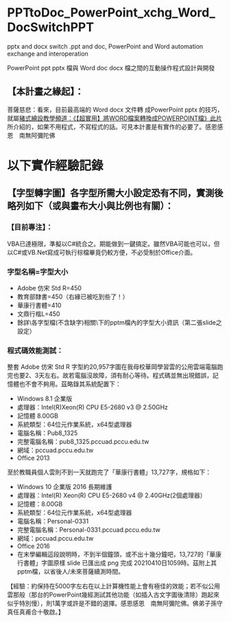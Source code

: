 # PPTtoDoc_PowerPoint_xchg_Word_DocSwitchPPT
 pptx and docx switch .ppt and doc, PowerPoint and Word automation exchange and interoperation
 
 PowerPoint ppt pptx 檔與 Word doc docx 檔之間的互動操作程式設計與開發
 
## 【本計畫之緣起】：

菩薩慈悲：看來，目前最高端的 Word docx 文件轉 成PowerPoint pptx 的技巧，就屬[豬式繪設教學頻道：《【超實用】將WORD檔案轉換成POWERPOINT檔》此片](https://youtu.be/3YMx5zAsqq0)所介紹的，如果不用程式，不寫程式的話。可見本計畫是有實作的必要了。感恩感恩　南無阿彌陀佛


# 以下實作經驗記錄
## 【字型轉字圖】各字型所需大小設定恐有不同，實測後略列如下（或與畫布大小與比例也有關）：
### 【目前專注】：
VBA已達極限，準擬以C#統合之。期能做到一鍵搞定。雖然VBA可能也可以，但以C#或VB.Net寫成可執行棕檔畢竟仍較方便，不必受制於Office介面。


### 字型名稱=字型大小
+ Adobe 仿宋 Std R=450
+ 教育部隸書=450（右緣已被吃到些了！）
+ 華康行書體=410
+ 文鼎行楷L=450
+ 餘詳\各字型檔(不含缺字)相關\下的pptm檔內的字型大小資訊（第二張slide之設定）


### 程式碼效能測試：
整套 Adobe 仿宋 Std R 字型約20,957字圖在我母校華岡學習雲的公用雲端電腦跑完也要2、3天左右。故若電腦沒故障，須有耐心等待。程式碼並無出現錯誤，記憶體也不會不夠用。茲略錄其系統配置下：
* Windows 8.1 企業版
* 處理器：Intel(R)Xeon(R) CPU E5-2680 v3 @ 2.50GHz 
* 記憶體 8.00GB
* 系統類型：64位元作業系統，x64型處理器
* 電腦名稱：Pub8_1325
* 完整電腦名稱：pub8_1325.pccuad.pccu.edu.tw
* 網域：pccuad.pccu.edu.tw
* Office 2013


至於教職員個人雲則不到一天就跑完了「華康行書體」13,727字，規格如下：
* Windows 10 企業版 2016 長期維護
* 處理器：Intel(R) Xeon(R) CPU E5-2680 v4 @ 2.40GHz(2個處理器）
* 記憶體：8.00GB
* 系統類型：64位元作業系統，x64型處理器
* 電腦名稱：Personal-0331
* 完整電腦名稱：Personal-0331.pccuad.pccu.edu.tw
* 網域：pccuad.pccu.edu.tw
* Office 2016
* 在末學編輯這段說明時，不到半個鐘頭，或不出十幾分鐘吧，13,727的「華康行書體」字圖原樣 slide 已匯出成 png 完成 20210410日1059時。茲附上其 pptm檔，以省後人/未來菩薩續測時間。

【經驗：約保持在5000字左右在以上計算機性能上會有極佳的效能；若不似公用雲那般（那台的PowerPoint幾經測試其他功能（如插入古文字圖後清除）跑起來似乎特別慢），則1萬字或許是不錯的選擇。感恩感恩　南無阿彌陀佛。佛弟子孫守真任真甫合十敬啟。】


